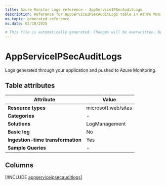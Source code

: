 ```yaml
---
title: Azure Monitor Logs reference - AppServiceIPSecAuditLogs
description: Reference for AppServiceIPSecAuditLogs table in Azure Monitor Logs.
ms.topic: generated-reference
ms.date: 02/18/2025

# This file is automatically generated. Changes will be overwritten. Do not change this file directly.
---
```


# AppServiceIPSecAuditLogs

Logs generated through your application and pushed to Azure Monitoring.


## Table attributes

|Attribute|Value|
|---|---|
|**Resource types**|microsoft.web/sites|
|**Categories**|-|
|**Solutions**| LogManagement|
|**Basic log**|No|
|**Ingestion-time transformation**|Yes|
|**Sample Queries**|-|



## Columns
  
[!INCLUDE [appserviceipsecauditlogs](~/reusable-content/ce-skilling/azure/includes/azure-monitor/reference/tables/appserviceipsecauditlogs-include.md)]
